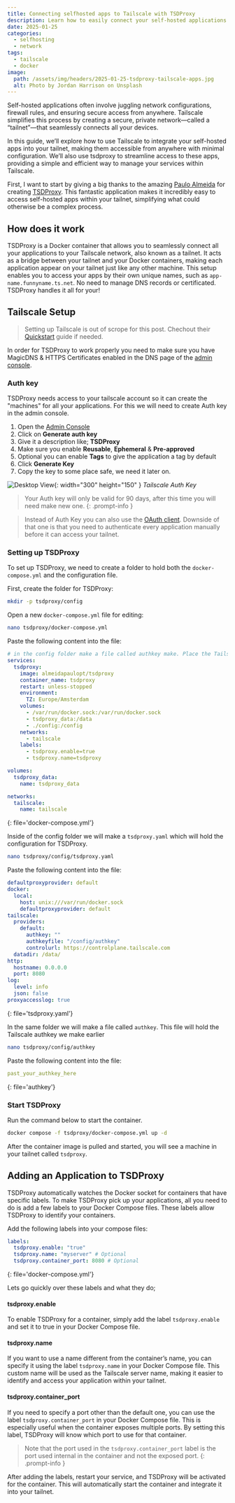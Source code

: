 ```yaml
---
title: Connecting selfhosted apps to Tailscale with TSDProxy
description: Learn how to easily connect your self-hosted applications to your Tailscale network with TSDProxy, simplifying access and management within your tailnet.
date: 2025-01-25
categories:
  - selfhosting
  - network
tags:
  - tailscale
  - docker
image:
  path: /assets/img/headers/2025-01-25-tsdproxy-tailscale-apps.jpg
  alt: Photo by Jordan Harrison on Unsplash
---
```


Self-hosted applications often involve juggling network configurations, firewall rules, and ensuring secure access from anywhere. Tailscale simplifies this process by creating a secure, private network—called a “tailnet”—that seamlessly connects all your devices.

In this guide, we’ll explore how to use Tailscale to integrate your self-hosted apps into your tailnet, making them accessible from anywhere with minimal configuration. We’ll also use tsdproxy to streamline access to these apps, providing a simple and efficient way to manage your services within Tailscale.

First, I want to start by giving a big thanks to the amazing [Paulo Almeida](https://github.com/almeidapaulopt) for creating [TSDProxy](https://github.com/almeidapaulopt/tsdproxy). This fantastic application makes it incredibly easy to access self-hosted apps within your tailnet, simplifying what could otherwise be a complex process.

## How does it work
TSDProxy is a Docker container that allows you to seamlessly connect all your applications to your Tailscale network, also known as a tailnet. It acts as a bridge between your tailnet and your Docker containers, making each application appear on your tailnet just like any other machine. This setup enables you to access your apps by their own unique names, such as `app-name.funnyname.ts.net`. No need to manage DNS records or certificated. TSDProxy handles it all for your!

## Tailscale Setup

> Setting up Tailscale is out of scrope for this post. Chechout their [Quickstart](https://tailscale.com/kb/1017/install) guide if needed.

In order for TSDProxy to work properly you need to make sure you have MagicDNS & HTTPS Certificates enabled in the DNS page of the [admin console](https://login.tailscale.com/admin/dns).

### Auth key

TSDProxy needs access to your tailscale account so it can create the "machines" for all your applications. For this we will need to create Auth key in the admin console. 

1. Open the [Admin Console](https://login.tailscale.com/admin/settings/keys)
2. Click on **Generate auth key**
3. Give it a description like; **TSDProxy**
4. Make sure you enable **Reusable**, **Ephemeral** & **Pre-approved**
5. Optional you can enable **Tags** to give the application a tag by default 
6. Click **Generate Key**
7. Copy the key to some place safe, we need it later on. 

![Desktop View](/assets/img/screenshots/ts-proxy-authkey.png){: width="300" height="150" }
_Tailscale Auth Key_

> Your Auth key will only be valid for 90 days, after this time you will need make new one. 
{: .prompt-info }

> Instead of Auth Key you can also use the [OAuth client](https://almeidapaulopt.github.io/tsdproxy/docs/advanced/tailscale/#oauth). Downside of that one is that you need to authenticate every application manually before it can access your tailnet.

### Setting up TSDProxy

To set up TSDProxy, we need to create a folder to hold both the `docker-compose.yml` and the configuration file.

First, create the folder for TSDProxy:
```bash
mkdir -p tsdproxy/config
```

Open a new `docker-compose.yml` file for editing:

```bash
nano tsdproxy/docker-compose.yml
```
Paste the following content into the file:

```yaml
# in the config folder make a file called authkey make. Place the Tailscale authkey there.
services:
  tsdproxy:
    image: almeidapaulopt/tsdproxy
    container_name: tsdproxy
    restart: unless-stopped
    environment:
      TZ: Europe/Amsterdam
    volumes:
      - /var/run/docker.sock:/var/run/docker.sock
      - tsdproxy_data:/data
      - ./config:/config
    networks:
      - tailscale
    labels:
      - tsdproxy.enable=true
      - tsdproxy.name=tsdproxy

volumes:
  tsdproxy_data:
    name: tsdproxy_data

networks:
  tailscale:  
    name: tailscale
```
{: file='docker-compose.yml'}

Inside of the config folder we will make a `tsdproxy.yaml` which will hold the configuration for TSDProxy.

```bash
nano tsdproxy/config/tsdproxy.yaml
```
Paste the following content into the file:

```yaml
defaultproxyprovider: default
docker:
  local:
    host: unix:///var/run/docker.sock
    defaultproxyprovider: default
tailscale:
  providers:
    default:
      authkey: ""
      authkeyfile: "/config/authkey"
      controlurl: https://controlplane.tailscale.com
  datadir: /data/
http:
  hostname: 0.0.0.0
  port: 8080
log:
  level: info
  json: false
proxyaccesslog: true
```
{: file='tsdproxy.yaml'}

In the same folder we will make a file called `authkey`. This file will hold the Tailscale authkey we make earlier 

```bash
nano tsdproxy/config/authkey
```
Paste the following content into the file:

```yaml
past_your_authkey_here
```
{: file='authkey'}

### Start TSDProxy

Run the command below to start the container.

```bash
docker compose -f tsdproxy/docker-compose.yml up -d
```

After the container image is pulled and started, you will see a machine in your tailnet called `tsdproxy`.

## Adding an Application to TSDProxy

TSDProxy automatically watches the Docker socket for containers that have specific labels. To make TSDProxy pick up your applications, all you need to do is add a few labels to your Docker Compose files. These labels allow TSDProxy to identify your containers.

Add the following labels into your compose files:
```yaml
labels:
  tsdproxy.enable: "true"
  tsdproxy.name: "myserver" # Optional
  tsdproxy.container_port: 8080 # Optional
```
{: file='docker-compose.yml'}

Lets go quickly over these labels and what they do;

#### tsdproxy.enable
To enable TSDProxy for a container, simply add the label `tsdproxy.enable` and set it to true in your Docker Compose file. 

#### tsdproxy.name
If you want to use a name different from the container’s name, you can specify it using the label `tsdproxy.name` in your Docker Compose file. This custom name will be used as the Tailscale server name, making it easier to identify and access your application within your tailnet.

#### tsdproxy.container_port
If you need to specify a port other than the default one, you can use the label `tsdproxy.container_port` in your Docker Compose file. This is especially useful when the container exposes multiple ports. By setting this label, TSDProxy will know which port to use for that container.

> Note that the port used in the `tsdproxy.container_port` label is the port used internal in the container and not the exposed port.
{: .prompt-info }

After adding the labels, restart your service, and TSDProxy will be activated for the container. This will automatically start the container and integrate it into your tailnet.
